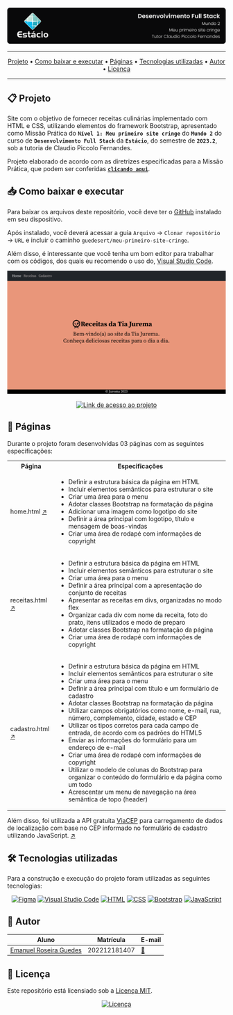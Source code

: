 ![Capa do projeto com logo da Estácio](./.github/capa.svg)

<div align="center">

---

[Projeto](#-projeto) • [Como baixar e executar](#-como-baixar-e-executar) • [Páginas](#-páginas) • [Tecnologias utilizadas](#-tecnologias-utilizadas) • [Autor](#-autor) • [Licença](#-licença)

---

</div>

## 📋 Projeto

Site com o objetivo de fornecer receitas culinárias implementado com HTML e CSS, utilizando elementos do framework Bootstrap, apresentado como Missão Prática do **`Nível 1: Meu primeiro site cringe`** do **`Mundo 2`** do curso de **`Desenvolvimento Full Stack`** da **`Estácio`**, do semestre de **`2023.2`**, sob a tutoria de Claudio Piccolo Fernandes.

Projeto elaborado de acordo com as diretrizes especificadas para a Missão Prática, que podem ser conferidas [**`clicando aqui`**](https://sway.office.com/s/5vAvCdLPxlEl682F/embed).

## 📥 Como baixar e executar

Para baixar os arquivos deste repositório, você deve ter o [GitHub](https://github.com/) instalado em seu dispositivo.

Após instalado, você deverá acessar a guia `Arquivo` → `Clonar repositório` → `URL` e incluir o caminho `guedesert/meu-primeiro-site-cringe`.

Além disso, é interessante que você tenha um bom editor para trabalhar com os códigos, dos quais eu recomendo o uso do, [Visual Studio Code](https://code.visualstudio.com/).

[![Página inicial do projeto, "/pages/home.html"](./.github/home.svg)](https://guedesert.github.io/meu-primeiro-site-cringe/)

<div align="center">

[![Link de acesso ao projeto](https://img.shields.io/badge/-Acesse%20o%20projeto-000000?style=for-the-badge&logo=github&logoColor=white)](https://guedesert.github.io/meu-primeiro-site-cringe/)

</div>

## 🔗 Páginas

Durante o projeto foram desenvolvidas 03 páginas com as seguintes especificações:

<table>
  <tr>
    <th>Página</th>
    <th>Especificações</th>
  </tr>
  <tr>
    <td>home.html <a href="https://guedesert.github.io/meu-primeiro-site-cringe/pages/home.html" target="_blank">↗️</a></td>
    <td>
      <ul>
        <li>Definir a estrutura básica da página em HTML</li>
        <li>Incluir elementos semânticos para estruturar o site</li>
        <li>Criar uma área para o menu</li>
        <li>Adotar classes Bootstrap na formatação da página</li>
        <li>Adicionar uma imagem como logotipo do site</li>
        <li>Definir a área principal com logotipo, título e mensagem de boas-vindas</li>
        <li>Criar uma área de rodapé com informações de copyright</li>
      </ul>
    </td>
  </tr>
  <tr>
    <td>receitas.html <a href="https://guedesert.github.io/meu-primeiro-site-cringe/pages/receitas.html" target="_blank">↗️</a></td>
    <td>
      <ul>
        <li>Definir a estrutura básica da página em HTML</li>
        <li>Incluir elementos semânticos para estruturar o site</li>
        <li>Criar uma área para o menu</li>
        <li>Definir a área principal com a apresentação do conjunto de receitas</li>
        <li>Apresentar as receitas em divs, organizadas no modo flex</li>
        <li>Organizar cada div com nome da receita, foto do prato, itens utilizados e modo de preparo</li>
        <li>Adotar classes Bootstrap na formatação da página</li>
        <li>Criar uma área de rodapé com informações de copyright</li>
      </ul>
    </td>
  </tr>
  <tr>
    <td>cadastro.html <a href="https://guedesert.github.io/meu-primeiro-site-cringe/pages/cadastros.html" target="_blank">↗️</a></td>
    <td>
      <ul>
        <li>Definir a estrutura básica da página em HTML</li>
        <li>Incluir elementos semânticos para estruturar o site</li>
        <li>Criar uma área para o menu</li>
        <li>Definir a área principal com título e um formulário de cadastro</li>
        <li>Adotar classes Bootstrap na formatação da página</li>
        <li>Utilizar campos obrigatórios como nome, e-mail, rua, número, complemento, cidade, estado e CEP</li>
        <li>Utilizar os tipos corretos para cada campo de entrada, de acordo com os padrões do HTML5</li>
        <li>Enviar as informações do formulário para um endereço de e-mail</li>
        <li>Criar uma área de rodapé com informações de copyright</li>
        <li>Utilizar o modelo de colunas do Bootstrap para organizar o conteúdo do formulário e da página como um todo</li>
        <li>Acrescentar um menu de navegação na área semântica de topo (header)</li>
      </ul>
    </td>
  </tr>
</table>

Além disso, foi utilizada a API gratuita [ViaCEP](https://viacep.com.br/) para carregamento de dados de localização com base no CEP informado no formulário de cadastro utilizando JavaScript. [↗️](./scripts/buscacep.js)

## 🛠 Tecnologias utilizadas

Para a construção e execução do projeto foram utilizadas as seguintes tecnologias:

<div align="center">

[![Figma](https://img.shields.io/badge/-Figma-F24E1E?style=for-the-badge&logo=figma&logoColor=white)](https://www.figma.com/) [![Visual Studio Code](https://img.shields.io/badge/-VS%20Code-007ACC?style=for-the-badge&logo=visualstudiocode&logoColor=white)](https://code.visualstudio.com/)
[![HTML](https://img.shields.io/badge/-HTML-E34F26?style=for-the-badge&logo=html5&logoColor=white)](https://html.spec.whatwg.org/multipage/)
[![CSS](https://img.shields.io/badge/-CSS-1572B6?style=for-the-badge&logo=css3&logoColor=white)](https://www.w3.org/Style/CSS/)
[![Bootstrap](https://img.shields.io/badge/-Bootstrap-7952B3?style=for-the-badge&logo=bootstrap&logoColor=white)](https://getbootstrap.com/docs/5.3/getting-started/introduction/)
[![JavaScript](https://img.shields.io/badge/-JavaScript-F7DF1E?style=for-the-badge&logo=javascript&logoColor=black)](https://developer.mozilla.org/pt-BR/docs/Web/JavaScript)

</div>

## 👥 Autor

| Aluno                                                  | Matrícula    | E-mail                                          |
| ------------------------------------------------------ | ------------ | ----------------------------------------------- |
| [Emanuel Roseira Guedes](https://github.com/guedesert) | 202212181407 | [📧](mailto:202212181407@alunos.estacio.br) |

## 📃 Licença

Este repositório está licensiado sob a [Licença MIT](./LICENSE).

<div align=center>

[![Licença](https://img.shields.io/github/license/guedesert/meu-primeiro-site-cringe?style=for-the-badge&color=blue&label=licença)](./LICENSE)

</div>
